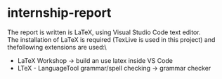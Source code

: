 # internship-report
The report is written is LaTeX, using Visual Studio Code text editor.\
The installation of LaTeX is required (TexLive is used in this project) and thefollowing extensions are used:\
- LaTeX Workshop -> build an use latex inside VS Code
- LTeX - LanguageTool grammar/spell checking -> grammar checker
